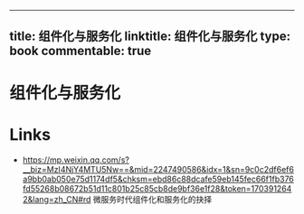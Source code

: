 
---
title: 组件化与服务化
linktitle: 组件化与服务化
type: book
commentable: true
---

# 组件化与服务化

# Links

- https://mp.weixin.qq.com/s?__biz=MzI4NjY4MTU5Nw==&mid=2247490586&idx=1&sn=9c0c2df6ef6a9bb0ab050e75d1174df5&chksm=ebd86c88dcafe59eb145fec66f1fb376fd55268b08672b51d11c801b25c85cb8de9bf36e1f28&token=1703912642&lang=zh_CN#rd 微服务时代组件化和服务化的抉择
    